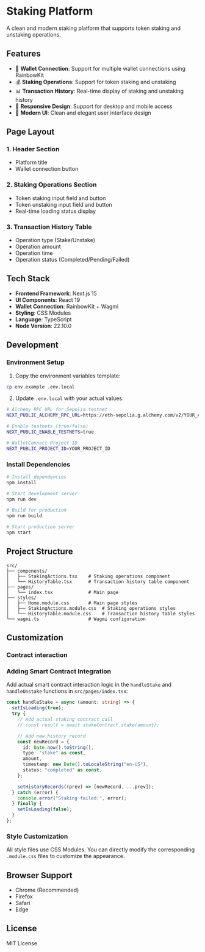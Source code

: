# Staking Platform

A clean and modern staking platform that supports token staking and unstaking operations.

## Features

- 🔗 **Wallet Connection**: Support for multiple wallet connections using RainbowKit
- 💰 **Staking Operations**: Support for token staking and unstaking
- 📊 **Transaction History**: Real-time display of staking and unstaking history
- 📱 **Responsive Design**: Support for desktop and mobile access
- 🎨 **Modern UI**: Clean and elegant user interface design

## Page Layout

### 1. Header Section

- Platform title
- Wallet connection button

### 2. Staking Operations Section

- Token staking input field and button
- Token unstaking input field and button
- Real-time loading status display

### 3. Transaction History Table

- Operation type (Stake/Unstake)
- Operation amount
- Operation time
- Operation status (Completed/Pending/Failed)

## Tech Stack

- **Frontend Framework**: Next.js 15
- **UI Components**: React 19
- **Wallet Connection**: RainbowKit + Wagmi
- **Styling**: CSS Modules
- **Language**: TypeScript
- **Node Version**: 22.10.0

## Development

### Environment Setup

1. Copy the environment variables template:

```bash
cp env.example .env.local
```

2. Update `.env.local` with your actual values:

```bash
# Alchemy RPC URL for Sepolia testnet
NEXT_PUBLIC_ALCHEMY_RPC_URL=https://eth-sepolia.g.alchemy.com/v2/YOUR_API_KEY

# Enable testnets (true/false)
NEXT_PUBLIC_ENABLE_TESTNETS=true

# WalletConnect Project ID
NEXT_PUBLIC_PROJECT_ID=YOUR_PROJECT_ID
```

### Install Dependencies

```bash
# Install dependencies
npm install

# Start development server
npm run dev

# Build for production
npm run build

# Start production server
npm start
```

## Project Structure

```
src/
├── components/
│   ├── StakingActions.tsx    # Staking operations component
│   └── HistoryTable.tsx      # Transaction history table component
├── pages/
│   └── index.tsx             # Main page
├── styles/
│   ├── Home.module.css       # Main page styles
│   ├── StakingActions.module.css  # Staking operations styles
│   └── HistoryTable.module.css    # Transaction history table styles
└── wagmi.ts                  # Wagmi configuration
```

## Customization

### Contract interaction

### Adding Smart Contract Integration

Add actual smart contract interaction logic in the `handleStake` and `handleUnstake` functions in `src/pages/index.tsx`:

```typescript
const handleStake = async (amount: string) => {
  setIsLoading(true);
  try {
    // Add actual staking contract call
    // const result = await stakeContract.stake(amount);

    // Add new history record
    const newRecord = {
      id: Date.now().toString(),
      type: "stake" as const,
      amount,
      timestamp: new Date().toLocaleString("en-US"),
      status: "completed" as const,
    };

    setHistoryRecords((prev) => [newRecord, ...prev]);
  } catch (error) {
    console.error("Staking failed:", error);
  } finally {
    setIsLoading(false);
  }
};
```

### Style Customization

All style files use CSS Modules. You can directly modify the corresponding `.module.css` files to customize the appearance.

## Browser Support

- Chrome (Recommended)
- Firefox
- Safari
- Edge

## License

MIT License
